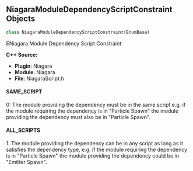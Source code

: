 ## NiagaraModuleDependencyScriptConstraint Objects

```python
class NiagaraModuleDependencyScriptConstraint(EnumBase)
```

ENiagara Module Dependency Script Constraint

**C++ Source:**

- **Plugin**: Niagara
- **Module**: Niagara
- **File**: NiagaraScript.h

<a id="unreal.NiagaraModuleDependencyScriptConstraint.SAME_SCRIPT"></a>

#### SAME_SCRIPT

0: The module providing the dependency must be in the same script e.g. if the module requiring the dependency is in "Particle Spawn" the module providing the dependency must also be in "Particle Spawn".

<a id="unreal.NiagaraModuleDependencyScriptConstraint.ALL_SCRIPTS"></a>

#### ALL_SCRIPTS

1: The module providing the dependency can be in any script as long as it satisfies the dependency type, e.g. if the module requiring the dependency is in "Particle Spawn" the module providing the dependency could be in "Emitter Spawn".

<a id="unreal.ScriptExecutionMode"></a>